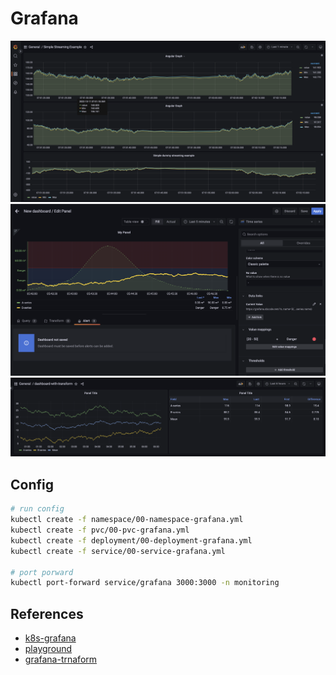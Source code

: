 # Grafana

<img src="./ss/00-db.png">
<img src="./ss/01-graph.png">
<img src="./ss/02-graph-transformation.png">

## Config

```bash
# run config
kubectl create -f namespace/00-namespace-grafana.yml
kubectl create -f pvc/00-pvc-grafana.yml
kubectl create -f deployment/00-deployment-grafana.yml
kubectl create -f service/00-service-grafana.yml

# port porward
kubectl port-forward service/grafana 3000:3000 -n monitoring
```

## References

- [k8s-grafana](https://grafana.com/docs/grafana/latest/setup-grafana/installation/kubernetes/)
- [playground](https://play.grafana.org/d/000000012/grafana-play-home?orgId=1)
- [grafana-trnaform](https://grafana.com/docs/grafana/v9.0/panels/transform-data/)
